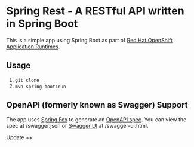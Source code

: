# Spring Rest - A RESTful API written in Spring Boot

This is a simple app using Spring Boot as part of [Red Hat OpenShift Application Runtimes](https://middlewareblog.redhat.com/2017/05/05/red-hat-openshift-application-runtimes-and-spring-boot-details-you-want-to-know/).

## Usage

1. `git clone`
2. `mvn spring-boot:run`

## OpenAPI (formerly known as Swagger) Support

The app uses [Spring Fox](http://springfox.github.io/springfox/) to generate an [OpenAPI spec](https://www.openapis.org/). You can view the spec at /swagger.json or [Swagger UI](https://swagger.io/swagger-ui/) at /swagger-ui.html. 

Update ++

